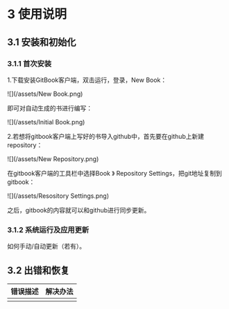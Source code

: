 # 3 使用说明

## 3.1 安装和初始化

### 3.1.1 首次安装

1.下载安装GitBook客户端，双击运行，登录，New Book：

![](/assets/New Book.png)

即可对自动生成的书进行编写：

![](/assets/Initial Book.png)

2.若想将gitbook客户端上写好的书导入github中，首先要在github上新建repository：

![](/assets/New Repository.png)

在gitbook客户端的工具栏中选择Book 》 Repository Settings，把git地址复制到gitbook：

![](/assets/Resository Settings.png)

之后，gitbook的内容就可以和github进行同步更新。

### 3.1.2 系统运行及应用更新

如何手动/自动更新（若有）。

## 3.2 出错和恢复

| **错误描述** | **解决办法** |
| :--- | :--- |
|  |  |




